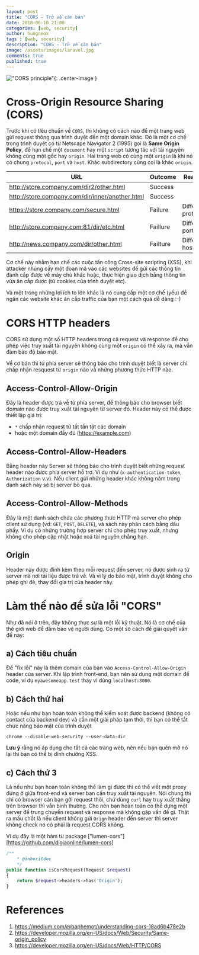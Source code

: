 ```yaml
---
layout: post
title: "CORS - Trở về căn bản" 
date: 2018-06-10 21:00
categories: [web, security]
author: hungneox
tags : [web, security]
description: "CORS - Trở về căn bản"
image: /assets/images/laravel.jpg
comments: true
published: true
---
```


!["CORS principle"](https://mdn.mozillademos.org/files/14295/CORS_principle.png "CORS princile"){: .center-image }

# Cross-Origin Resource Sharing (CORS)

Trước khi có tiêu chuẩn về `CORS`, thì không có cách nào để một trang web gửi request thông qua trình duyệt đến một domain khác. Đó là một cơ chế trong trình duyệt có từ Netscape Navigator 2 (1995) gọi là **Same Origin Policy**, để hạn chế một `document` hay một `script` tương tác với tài nguyên không cùng một gốc hay `origin`. Hai trang web có cùng một `origin` là khi nó có chung `protocol`, `port` và `host`. Khác subdirectory cũng coi là khác `origin`.

| URL                                             | Outcome  | Reason             |
|-------------------------------------------------|----------|--------------------|
| http://store.company.com/dir2/other.html        | Success  |                    |
| http://store.company.com/dir/inner/another.html | Success  |                    |
| https://store.company.com/secure.html           | Failure  | Different protocol |
| http://store.company.com:81/dir/etc.html        | Faillure | Different port     |
| http://news.company.com/dir/other.html          | Failture | Different host     |

Cơ chế này nhằm hạn chế các cuộc tấn công Cross-site scripting (XSS), khi attacker nhúng cấy một đoạn mã vào các websites để gửi các thông tin đánh cắp được về máy chủ khác hoặc, thực hiện giao dịch bằng thông tin vừa ăn cắp được (từ cookies của trình duyệt etc).

Và một trong những lợi ích to lớn khác là nó cung cấp một cơ chế (yếu) để ngăn các website khác ăn cắp traffic của bạn một cách quá dễ dàng :-)

# CORS HTTP headers
CORS sử dụng một số HTTP headers trong cả request và response để cho phép việc truy xuất tài nguyên không cùng một `origin` có thể xảy ra, mà vẫn đảm bảo độ bảo mật.

Về cơ bản thì từ phía server sẽ thông báo cho trình duyệt biết là server chỉ chấp nhận resquest từ `origin` nào và những phương thức HTTP nào. 

## Access-Control-Allow-Origin

Đây là header được trả về từ phía server, để thông báo cho browser biết domain nào được truy xuất tài nguyên từ server đó. Header này có thể được thiết lập giá trị:
- `*` chấp nhận request từ tất tần tật các domain
- hoặc một domain đầy đủ (https://example.com)

## Access-Control-Allow-Headers
Bằng header này Server sẽ thông báo cho trình duyệt biết những request header nào được phía server hỗ trợ. Ví dụ như (`x-authentication-token`, `Authorization` v.v). Nếu client gửi những header khác không nằm trong danh sách này sẽ bị server bỏ qua.

## Access-Control-Allow-Methods

Đây là một danh sách chứa các phương thức HTTP mà server cho phép client sử dụng (vd: `GET`, `POST`, `DELETE`), và sách này phân cách bằng dấu phẩy. Ví dụ có những trường hợp server chỉ cho phép truy xuất, nhưng không cho phép cập nhật hoặc xoá tài nguyên chẳng hạn.

## Origin

Header này được đính kèm theo mỗi request đến server, nó được sinh ra từ server mà nơi tài liệu được trả về. Và vì lý do bảo mật, trình duyệt không cho phép ghi đè, thay đổi gía trị của header này.

# Làm thế nào để sửa lỗi "CORS"

Như đã nói ở trên, đây không thực sự là một lỗi kỹ thuật. Nó là cơ chế của thế giới web để đảm bảo vệ người dùng. Có một số cách để giải quyết vấn đề này:

## a) Cách tiêu chuẩn 
Để "fix lỗi" này là thêm domain của bạn vào `Access-Control-Allow-Origin` header của server. Khi lập trình front-end, bạn nên sử dụng một domain để code, ví dụ `myawesomeapp.test` thay vì dùng `localhost:3000`.

## b) Cách thứ hai 
Hoặc nếu như bạn hoàn toàn không thể kiểm soát được backend (không có contact của backend dev) và cần một giải pháp tạm thời, thì bạn có thể tắt chức năng bảo mật của trình duyệt

```
chrome --disable-web-security --user-data-dir
```

**Lưu ý** rằng nó áp dụng cho tất cả các trang web, nên nếu bạn quên mở nó lại thì bạn có thể bị dính chưởng XSS.

## c) Cách thứ 3
Là nếu như bạn hoàn toàn không thể làm gì được thì có thể viết một proxy đứng ở giữa front-end và server bạn cần truy xuất tài nguyên. Nói chung thì chỉ có browser cản bạn gởi request thôi, chứ dùng `curl` hay truy xuất thẳng trên browser thì vẫn bình thường. Cho nên bạn hoàn toàn có thể dựng một server để trung chuyển request và response mà không gặp vấn để gì. Thật ra mấu chốt là nếu client không gửi `Orign` header đến server thì server không check nó có phải là request CORS không.

Ví dụ đây là một hàm từ package ["lumen-cors"][https://github.com/digiaonline/lumen-cors]

```php
/**
    * @inheritdoc
    */
public function isCorsRequest(Request $request)
{
    return $request->headers->has('Origin');
}
```

# References
1. https://medium.com/@baphemot/understanding-cors-18ad6b478e2b
2. https://developer.mozilla.org/en-US/docs/Web/Security/Same-origin_policy
3. https://developer.mozilla.org/en-US/docs/Web/HTTP/CORS